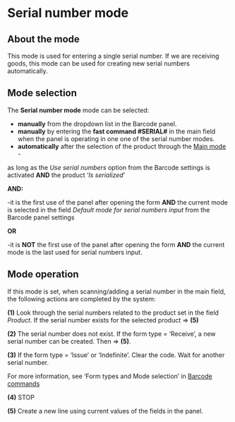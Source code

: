# Serial number mode

## About the mode

This mode is used for entering a single serial number. If we are receiving goods, this mode can be used for creating new serial numbers automatically. 
 
## Mode selection
 
The **Serial number mode** mode can be selected:

- **manually** from the dropdown list in the Barcode panel.  
- **manually** by entering the **fast command #SERIAL#** in the main field when the panel is operating in one one of the serial number modes.
- **automatically** after the selection of the product through the [Main mode](https://docs.erp.net/winclient/introduction/barcode-commands/barcode-modes/main-mode.html) - 

as long as the _Use serial numbers_ option from the Barcode settings is activated **AND** the product ‘_Is serialized_’ 

**AND:**
 
-it is the first use of the panel after opening the form **AND** the current mode is selected in the field _Default mode for serial numbers input_ from the Barcode panel settings 

**OR**

-it is **NOT** the first use of the panel after opening the form **AND** the current mode is the last used for serial numbers input.
 
## Mode operation
 
 If this mode is set, when scanning/adding a serial number in the main field, the following actions are completed by the system:

**(1)** Look through the serial numbers related to the product set in the field _Product_. If the serial number exists for the selected product => **(5)**

**(2)** The serial number does not exist. If the form type = ‘Receive’, a new serial number can be created. Then => **(5)**.

**(3)** If the form type = ‘Issue’ or ‘Indefinite’. Clear the code. Wait for another serial number.

For more information, see ‘Form types and Mode selection’ in [Barcode commands](https://docs.erp.net/winclient/introduction/barcode-commands/index.html)

**(4)** STOP

**(5)** Create a new line using current values of the fields in the panel.

